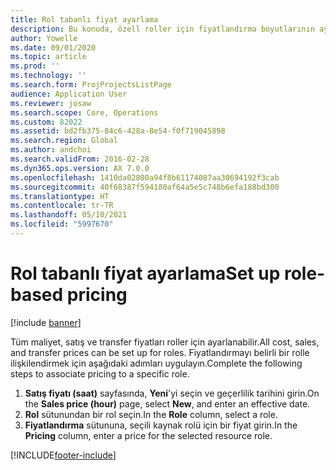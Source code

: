 ```yaml
---
title: Rol tabanlı fiyat ayarlama
description: Bu konuda, özell roller için fiyatlandırma boyutlarının ayarlanması hakkında bilgi verilmektedir.
author: Yowelle
ms.date: 09/01/2020
ms.topic: article
ms.prod: ''
ms.technology: ''
ms.search.form: ProjProjectsListPage
audience: Application User
ms.reviewer: josaw
ms.search.scope: Core, Operations
ms.custom: 82022
ms.assetid: bd2fb375-84c6-428a-8e54-f0f719045898
ms.search.region: Global
ms.author: andchoi
ms.search.validFrom: 2016-02-28
ms.dyn365.ops.version: AX 7.0.0
ms.openlocfilehash: 1410da02800a94f8b61174087aa30694192f3cab
ms.sourcegitcommit: 40f68387f594180af64a5e5c748b6efa188bd300
ms.translationtype: HT
ms.contentlocale: tr-TR
ms.lasthandoff: 05/10/2021
ms.locfileid: "5997670"
---
```

# <a name="set-up-role-based-pricing"></a><span data-ttu-id="bd1e7-103">Rol tabanlı fiyat ayarlama</span><span class="sxs-lookup"><span data-stu-id="bd1e7-103">Set up role-based pricing</span></span>

[!include [banner](../includes/banner.md)]

<span data-ttu-id="bd1e7-104">Tüm maliyet, satış ve transfer fiyatları roller için ayarlanabilir.</span><span class="sxs-lookup"><span data-stu-id="bd1e7-104">All cost, sales, and transfer prices can be set up for roles.</span></span> <span data-ttu-id="bd1e7-105">Fiyatlandırmayı belirli bir rolle ilişkilendirmek için aşağıdaki adımları uygulayın.</span><span class="sxs-lookup"><span data-stu-id="bd1e7-105">Complete the following steps to associate pricing to a specific role.</span></span>

1. <span data-ttu-id="bd1e7-106">**Satış fiyatı (saat)** sayfasında, **Yeni**'yi seçin ve geçerlilik tarihini girin.</span><span class="sxs-lookup"><span data-stu-id="bd1e7-106">On the **Sales price (hour)** page, select **New**, and enter an effective date.</span></span>
2. <span data-ttu-id="bd1e7-107">**Rol** sütunundan bir rol seçin.</span><span class="sxs-lookup"><span data-stu-id="bd1e7-107">In the **Role** column, select a role.</span></span>
3. <span data-ttu-id="bd1e7-108">**Fiyatlandırma** sütununa, seçili kaynak rolü için bir fiyat girin.</span><span class="sxs-lookup"><span data-stu-id="bd1e7-108">In the **Pricing** column, enter a price for the selected resource role.</span></span>


[!INCLUDE[footer-include](../includes/footer-banner.md)]